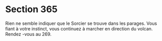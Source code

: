 # Section 365

Rien ne semble indiquer que le Sorcier se trouve dans les parages.
Vous fiant à votre instinct, vous continuez à marcher en direction
du volcan. Rendez -vous au  269.